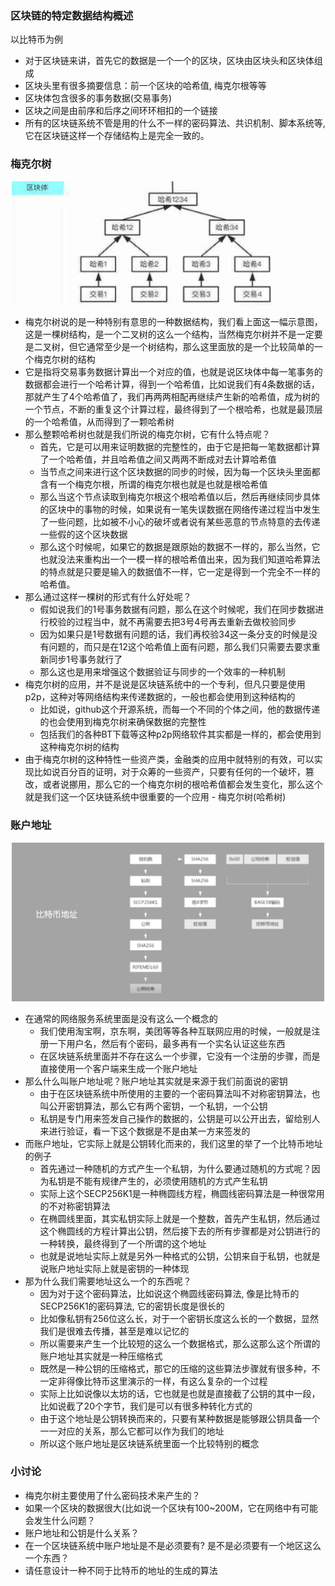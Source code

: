 ### 区块链的特定数据结构概述

以比特币为例

- 对于区块链来讲，首先它的数据是一个一个的区块，区块由区块头和区块体组成
- 区块头里有很多摘要信息：前一个区块的哈希值, 梅克尔根等等
- 区块体包含很多的事务数据(交易事务)
- 区块之间是由前序和后序之间环环相扣的一个链接
- 所有的区块链系统不管是用的什么不一样的密码算法、共识机制、脚本系统等, 它在区块链这样一个存储结构上是完全一致的。

### 梅克尔树

<div align="center">
    <img width="500" src="./screenshot/1.jpg" />
</div>

- 梅克尔树说的是一种特别有意思的一种数据结构，我们看上面这一幅示意图，这是一棵树结构，是一个二叉树的这么一个结构，当然梅克尔树并不是一定要是二叉树，但它通常至少是一个树结构，那么这里面放的是一个比较简单的一个梅克尔树的结构
- 它是指将交易事务数据计算出一个对应的值，也就是说区块体中每一笔事务的数据都会进行一个哈希计算，得到一个哈希值，比如说我们有4条数据的话，那就产生了4个哈希值了，我们再两两相配再继续产生新的哈希值，成为树的一个节点，不断的重复这个计算过程，最终得到了一个根哈希，也就是最顶层的一个哈希值，从而得到了一颗哈希树
- 那么整颗哈希树也就是我们所说的梅克尔树，它有什么特点呢？
    * 首先，它是可以用来证明数据的完整性的，由于它是把每一笔数据都计算了一个哈希值，并且哈希值之间又两两不断成对去计算哈希值
    * 当节点之间来进行这个区块数据的同步的时候，因为每一个区块头里面都含有一个梅克尔根，所谓的梅克尔根也就是也就是根哈希值
    * 那么当这个节点读取到梅克尔根这个根哈希值以后，然后再继续同步具体的区块中的事物的时候，如果说有一笔失误数据在网络传递过程当中发生了一些问题，比如被不小心的破坏或者说有某些恶意的节点特意的去传递一些假的这个区块数据
    * 那么这个时候呢，如果它的数据是跟原始的数据不一样的，那么当然，它也就没法来重构出一个一模一样的根哈希值出来，因为我们知道哈希算法的特点就是只要是输入的数据值不一样，它一定是得到一个完全不一样的哈希值。
- 那么通过这样一棵树的形式有什么好处呢？
    * 假如说我们的1号事务数据有问题，那么在这个时候呢，我们在同步数据进行校验的过程当中，就不再需要去把3号4号再去重新去做校验同步
    * 因为如果只是1号数据有问题的话，我们再校验34这一条分支的时候是没有问题的，而只是在12这个哈希值上面有问题，那么我们只需要去要求重新同步1号事务就行了
    * 那么这也是用来增强这个数据验证与同步的一个效率的一种机制
- 梅克尔树的应用，并不是说是区块链系统中的一个专利，但凡只要是使用p2p，这种对等网络结构来传递数据的，一般也都会使用到这种结构的
    * 比如说，github这个开源系统，而每一个不同的个体之间，他的数据传递的也会使用到梅克尔树来确保数据的完整性
    * 包括我们的各种BT下载等这种p2p网络软件其实都是一样的，都会使用到这种梅克尔树的结构
- 由于梅克尔树的这种特性一些资产类，金融类的应用中就特别的有效，可以实现比如说百分百的证明，对于众筹的一些资产，只要有任何的一个破坏，篡改，或者说挪用，那么它的一个梅克尔树的根哈希值都会发生变化，那么这个就是我们这一个区块链系统中很重要的一个应用 - 梅克尔树(哈希树)

### 账户地址

<div align="center">
    <img width="500" src="./screenshot/2.jpg" />
</div>

- 在通常的网络服务系统里面是没有这么一个概念的
    * 我们使用淘宝啊，京东啊，美团等等各种互联网应用的时候，一般就是注册一下用户名，然后有个密码，最多再有一个实名认证这些东西
    * 在区块链系统里面并不存在这么一个步骤，它没有一个注册的步骤，而是直接使用一个客户端来生成一个账户地址
- 那么什么叫账户地址呢？账户地址其实就是来源于我们前面说的密钥
    * 由于在区块链系统中所使用的主要的一个密码算法叫不对称密钥算法，也叫公开密钥算法，那么它有两个密钥，一个私钥，一个公钥
    * 私钥是专门用来签发自己操作的数据的，公钥是可以公开出去，留给别人来进行验证，看一下这个数据是不是由某一方来签发的
- 而账户地址，它实际上就是公钥转化而来的，我们这里的举了一个比特币地址的例子
    * 首先通过一种随机的方式产生一个私钥，为什么要通过随机的方式呢？因为私钥是不能有规律产生的，必须使用随机的方式产生私钥
    * 实际上这个SECP256K1是一种椭圆线方程，椭圆线密码算法是一种很常用的不对称密钥算法
    * 在椭圆线里面，其实私钥实际上就是一个整数，首先产生私钥，然后通过这个椭圆线的方程计算出公钥，然后接下去的所有步骤都是对公钥进行的一种转换，最终得到了一个所谓的这个地址
    * 也就是说地址实际上就是另外一种格式的公钥，公钥来自于私钥，也就是说账户地址实际上就是密钥的一种体现
- 那为什么我们需要地址这么一个的东西呢？
    * 因为对于这个密码算法，比如说这个椭圆线密码算法, 像是比特币的SECP256K1的密码算法, 它的密钥长度是很长的
    * 比如像私钥有256位这么长，对于一个密钥长度这么长的一个数据，显然我们是很难去传播，甚至是难以记忆的
    * 所以需要来产生一个比较短的这么一个数据格式，那么这那么这个所谓的账户地址其实就是一种压缩格式
    * 既然是一种公钥的压缩格式，那它的压缩的这些算法步骤就有很多种，不一定非得像比特币这里演示的一样，有这么复杂的一个过程
    * 实际上比如说像以太坊的话，它也就是也就是直接截了公钥的其中一段，比如说截了20个字节，我们是可以有很多种转化方式的
    * 由于这个地址是公钥转换而来的，只要有某种数据是能够跟公钥具备一个一一对应的关系，那么它都可以作为我们的地址
    * 所以这个账户地址是区块链系统里面一个比较特别的概念

### 小讨论

- 梅克尔树主要使用了什么密码技术来产生的？
- 如果一个区块的数据很大(比如说一个区块有100~200M，它在网络中有可能会发生什么问题？
- 账户地址和公钥是什么关系？
- 在一个区块链系统中账户地址是不是必须要有? 是不是必须要有一个地区这么一个东西？
- 请任意设计一种不同于比特币的地址的生成的算法